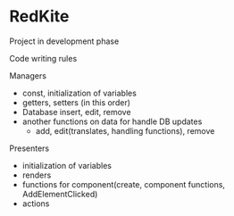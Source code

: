 # RedKite

Project in development phase

Code writing rules

Managers
- const, initialization of variables
- getters, setters (in this order)
- Database insert, edit, remove
- another functions on data for handle DB updates
  - add, edit(translates, handling functions), remove

Presenters
- initialization of variables
- renders
- functions for component(create, component functions, AddElementClicked)
- actions

